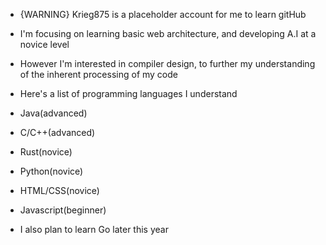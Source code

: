 
  - {WARNING} Krieg875 is a placeholder account for me to learn gitHub
    
  - I'm focusing on learning basic web architecture, and developing A.I at a novice level
    
  - However I'm interested in compiler design, to further my understanding of the inherent processing of my code

  - Here's a list of programming languages I understand
  - Java(advanced)
  - C/C++(advanced)
  - Rust(novice)
  - Python(novice)
  - HTML/CSS(novice)
  - Javascript(beginner)

  - I also plan to learn Go later this year

<!---
Krieg875/Krieg875 is a ✨ special ✨ repository because its `README.md` (this file) appears on your GitHub profile.
You can click the Preview link to take a look at your changes.
--->
